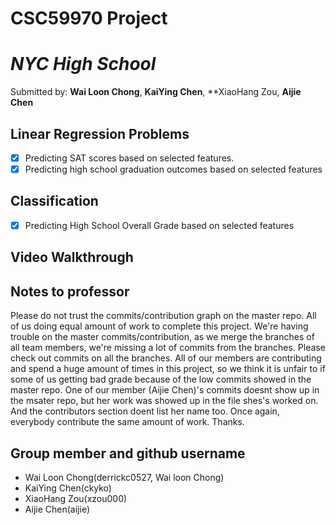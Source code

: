 # CSC59970 Project
# *NYC High School*

Submitted by: **Wai Loon Chong**, **KaiYing Chen**, **XiaoHang Zou, **Aijie Chen** 

## Linear Regression Problems

* [x] Predicting SAT scores based on selected features.
* [x] Predicting high school graduation outcomes based on selected features

## Classification
* [x] Predicting High School Overall Grade based on selected features

## Video Walkthrough 

## Notes to professor

Please do not trust the commits/contribution graph on the master repo. All of us doing equal amount of work to complete this project. We're 
having trouble on the master commits/contribution, as we merge the branches of all team members, we're missing a lot of 
commits from the branches. Please check out commits on all the branches. All of our members are contributing and spend a huge
amount of times in this project, so we think it is unfair to if some of us getting bad grade because of the low commits showed 
in the master repo. One of our member (Aijie Chen)'s commits doesnt show up in the msater repo, but her work was showed up in the
file shes's worked on. And the contributors section doent list her name too. Once again, everybody contribute the same amount of
work. Thanks.

## Group member and github username
- Wai Loon Chong(derrickc0527, Wai loon Chong)
- KaiYing Chen(ckyko)
- XiaoHang Zou(xzou000)
- Aijie Chen(aijie)
